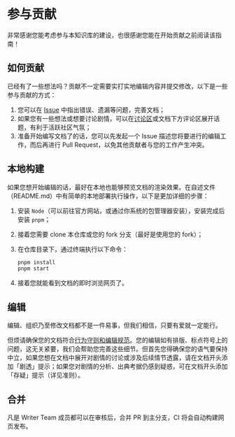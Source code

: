 # 参与贡献

非常感谢您能考虑参与本知识库的建设，也很感谢您能在开始贡献之前阅读该指南！

## 如何贡献

已经有了一些想法吗？贡献不一定需要实打实地编辑内容并提交修改，以下是一些参与贡献的方式：

1. 您可以在 [Issue](https://github.com/DenpaNote/kyojintachi/issues) 中指出错误、遗漏等问题，完善文档；
2. 如果您有一些想法或想要讨论剧情，可以在[讨论区](https://github.com/DenpaNote/kyojintachi/discussions)或文档下方评论区展开话题，有利于活跃社区气氛；
3. 准备开始编写文档了的话，您可以先发起一个 Issue 描述您将要进行的编辑工作，而后再进行 Pull Request，以免其他贡献者与您的工作产生冲突。

## 本地构建

如果您想开始编辑的话，最好在本地也能够预览文档的渲染效果。在自述文件（README.md）中有简单的本地部署执行操作，以下是更加详细的步骤：

1. 安装 `Node`（可以前往官方网站，或通过你系统的包管理器安装），安装完成后安装 `pnpm`；
2. 接着您需要 clone 本仓库或您的 fork 分支（最好是使用您的 fork）；
3. 在仓库目录下，通过终端执行以下命令：
  
    ```bash
    pnpm install
    pnpm start
    ```
  
4. 接着您就能看到文档的即时浏览网页了。

## 编辑

编辑、组织乃至修改文档都不是一件易事，但我们相信，只要有爱就一定能行。

但烦请确保您的文档符合[行为守则和编辑规范](CODE_OF_CONDUCT.md)。您的编辑如有排版、标点符号上的问题，这无关紧要，我们会帮助您完善这些细节。但首先您得确保您的语气要保持中立，如果您想在文档中展开对剧情的讨论或涉及后续情节透露，请在文档开头添加「剧透」提示；如果您对剧情的分析、出典考据仍感到疑惑，可在文档开头添加「存疑」提示（详见准则）。

## 合并

凡是 Writer Team 成员都可以在审核后，合并 PR 到主分支，CI 将会自动构建网页发布。
